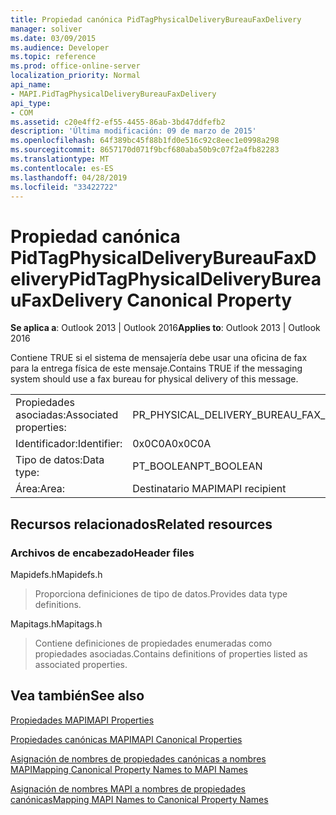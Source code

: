 ```yaml
---
title: Propiedad canónica PidTagPhysicalDeliveryBureauFaxDelivery
manager: soliver
ms.date: 03/09/2015
ms.audience: Developer
ms.topic: reference
ms.prod: office-online-server
localization_priority: Normal
api_name:
- MAPI.PidTagPhysicalDeliveryBureauFaxDelivery
api_type:
- COM
ms.assetid: c20e4ff2-ef55-4455-86ab-3bd47ddfefb2
description: 'Última modificación: 09 de marzo de 2015'
ms.openlocfilehash: 64f389bc45f88b1fd0e516c92c8eec1e0998a298
ms.sourcegitcommit: 8657170d071f9bcf680aba50b9c07f2a4fb82283
ms.translationtype: MT
ms.contentlocale: es-ES
ms.lasthandoff: 04/28/2019
ms.locfileid: "33422722"
---
```

# <a name="pidtagphysicaldeliverybureaufaxdelivery-canonical-property"></a><span data-ttu-id="cafdc-103">Propiedad canónica PidTagPhysicalDeliveryBureauFaxDelivery</span><span class="sxs-lookup"><span data-stu-id="cafdc-103">PidTagPhysicalDeliveryBureauFaxDelivery Canonical Property</span></span>

  
  
<span data-ttu-id="cafdc-104">**Se aplica a**: Outlook 2013 | Outlook 2016</span><span class="sxs-lookup"><span data-stu-id="cafdc-104">**Applies to**: Outlook 2013 | Outlook 2016</span></span> 
  
<span data-ttu-id="cafdc-105">Contiene TRUE si el sistema de mensajería debe usar una oficina de fax para la entrega física de este mensaje.</span><span class="sxs-lookup"><span data-stu-id="cafdc-105">Contains TRUE if the messaging system should use a fax bureau for physical delivery of this message.</span></span>
  
|||
|:-----|:-----|
|<span data-ttu-id="cafdc-106">Propiedades asociadas:</span><span class="sxs-lookup"><span data-stu-id="cafdc-106">Associated properties:</span></span>  <br/> |<span data-ttu-id="cafdc-107">PR_PHYSICAL_DELIVERY_BUREAU_FAX_DELIVERY</span><span class="sxs-lookup"><span data-stu-id="cafdc-107">PR_PHYSICAL_DELIVERY_BUREAU_FAX_DELIVERY</span></span>  <br/> |
|<span data-ttu-id="cafdc-108">Identificador:</span><span class="sxs-lookup"><span data-stu-id="cafdc-108">Identifier:</span></span>  <br/> |<span data-ttu-id="cafdc-109">0x0C0A</span><span class="sxs-lookup"><span data-stu-id="cafdc-109">0x0C0A</span></span>  <br/> |
|<span data-ttu-id="cafdc-110">Tipo de datos:</span><span class="sxs-lookup"><span data-stu-id="cafdc-110">Data type:</span></span>  <br/> |<span data-ttu-id="cafdc-111">PT_BOOLEAN</span><span class="sxs-lookup"><span data-stu-id="cafdc-111">PT_BOOLEAN</span></span>  <br/> |
|<span data-ttu-id="cafdc-112">Área:</span><span class="sxs-lookup"><span data-stu-id="cafdc-112">Area:</span></span>  <br/> |<span data-ttu-id="cafdc-113">Destinatario MAPI</span><span class="sxs-lookup"><span data-stu-id="cafdc-113">MAPI recipient</span></span>  <br/> |
   
## <a name="related-resources"></a><span data-ttu-id="cafdc-114">Recursos relacionados</span><span class="sxs-lookup"><span data-stu-id="cafdc-114">Related resources</span></span>

### <a name="header-files"></a><span data-ttu-id="cafdc-115">Archivos de encabezado</span><span class="sxs-lookup"><span data-stu-id="cafdc-115">Header files</span></span>

<span data-ttu-id="cafdc-116">Mapidefs.h</span><span class="sxs-lookup"><span data-stu-id="cafdc-116">Mapidefs.h</span></span>
  
> <span data-ttu-id="cafdc-117">Proporciona definiciones de tipo de datos.</span><span class="sxs-lookup"><span data-stu-id="cafdc-117">Provides data type definitions.</span></span>
    
<span data-ttu-id="cafdc-118">Mapitags.h</span><span class="sxs-lookup"><span data-stu-id="cafdc-118">Mapitags.h</span></span>
  
> <span data-ttu-id="cafdc-119">Contiene definiciones de propiedades enumeradas como propiedades asociadas.</span><span class="sxs-lookup"><span data-stu-id="cafdc-119">Contains definitions of properties listed as associated properties.</span></span>
    
## <a name="see-also"></a><span data-ttu-id="cafdc-120">Vea también</span><span class="sxs-lookup"><span data-stu-id="cafdc-120">See also</span></span>



[<span data-ttu-id="cafdc-121">Propiedades MAPI</span><span class="sxs-lookup"><span data-stu-id="cafdc-121">MAPI Properties</span></span>](mapi-properties.md)
  
[<span data-ttu-id="cafdc-122">Propiedades canónicas MAPI</span><span class="sxs-lookup"><span data-stu-id="cafdc-122">MAPI Canonical Properties</span></span>](mapi-canonical-properties.md)
  
[<span data-ttu-id="cafdc-123">Asignación de nombres de propiedades canónicas a nombres MAPI</span><span class="sxs-lookup"><span data-stu-id="cafdc-123">Mapping Canonical Property Names to MAPI Names</span></span>](mapping-canonical-property-names-to-mapi-names.md)
  
[<span data-ttu-id="cafdc-124">Asignación de nombres MAPI a nombres de propiedades canónicas</span><span class="sxs-lookup"><span data-stu-id="cafdc-124">Mapping MAPI Names to Canonical Property Names</span></span>](mapping-mapi-names-to-canonical-property-names.md)

